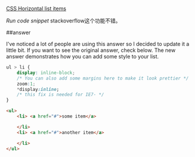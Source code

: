 [CSS Horizontal list items](http://stackoverflow.com/questions/15710701/css-horizontal-list-items)

*Run code snippet* stackoverflow这个功能不错。

##answer

I've noticed a lot of people are using this answer so I decided to update it a little
bit. If you want to see the original answer, check below. The new answer demonstrates 
how you can add some style to your list.

```css
ul > li {
    display: inline-block;
    /* You can also add some margins here to make it look prettier */
    zoom:1;
    *display:inline;
    /* this fix is needed for IE7- */
}
```

```html
<ul>
    <li> <a href="#">some item</a>

    </li>
    <li> <a href="#">another item</a>

    </li>
</ul>
```
